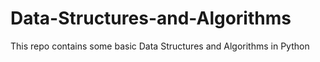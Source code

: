 # Data-Structures-and-Algorithms
This repo contains some basic Data Structures and Algorithms in Python
